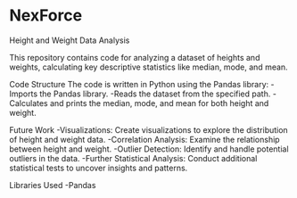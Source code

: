 # NexForce
Height and Weight Data Analysis

This repository contains code for analyzing a dataset of heights and weights, calculating key descriptive statistics like median, mode, and mean.

Code Structure
The code is written in Python using the Pandas library:
-Imports the Pandas library.
-Reads the dataset from the specified path.
-Calculates and prints the median, mode, and mean for both height and weight.

Future Work
-Visualizations: Create visualizations to explore the distribution of height and weight data.
-Correlation Analysis: Examine the relationship between height and weight.
-Outlier Detection: Identify and handle potential outliers in the data.
-Further Statistical Analysis: Conduct additional statistical tests to uncover insights and patterns.

Libraries Used
-Pandas
